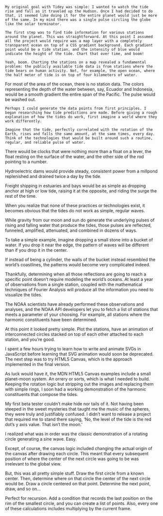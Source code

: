 	My original goal with Tidey was simple: I wanted to watch the tide rise and fall as it traveled up the Hudson. Once I had decided to do that, it seemed like doing it for the entire planet would just be more of the same. In my mind there was a single pulse circling the globe like the solar terminator.

	The first step was to find tide information for various stations around the planet. This was straightforward. At this point I assumed all the project would require was a map layer with a completely transparent ocean on top of a CSS gradient background. Each gradient point would be a tide station, and the intensity of blue would indicate the height of the tide. Chart that over time, and boom!

	Yeah, boom. Charting the stations on a map revealed a fundamental problem: the publicly available tide data is from stations where the tide bears on human activity. Not, for example, the open ocean, where the half meter of tide is on top of four kilometers of water.

For most of the area of the ocean, there is no station data. The colors representing the depth of the water between, say, Ecuador and Indonesia, would be a smooth gradient the entire span of the Pacific. The pulse would be washed out.

	Perhaps I could generate the data points from first principles. I began researching how tide predictions are made. Before giving a rough explanation of how the tides do work, first imagine a world where they work differently.

	Imagine that the tide, perfectly correlated with the rotation of the Earth, rises and falls the same amount, at the same times, every day. Think of the technologies that would be built around such a routine, regular, and reliable pulse of water. 

There would be clocks that were nothing more than a float on a lever, the float resting on the surface of the water, and the other side of the rod pointing to a number. 

Hydroelectric dams would provide steady, consistent power from a millpond replenished and drained twice a day by the tide. 

Freight shipping in estuaries and bays would be as simple as dropping anchor at high or low tide, raising it at the opposite, and riding the surge the rest of the time.

When you realize that none of these practices or technologies exist, it becomes obvious that the tides do not work as simple, regular waves.

While gravity from our moon and sun do generate the underlying pulses of rising and falling water that produce the tides, those pulses are reflected, funneled, amplified, attenuated, and combined in dozens of ways.

To take a simple example, imagine dropping a small stone into a bucket of water. If you drop it near the edge, the pattern of waves will be different than if you drop it in the center. 

If instead of being a cylinder, the walls of the bucket instead resembled the world’s coastlines, the patterns would become very complicated indeed.

Thankfully, determining when all those reflections are going to reach a specific point doesn’t require modeling the world’s oceans. At least a year of observations from a single station, coupled with the mathematical techniques of Fourier Analysis will produce all the information you need to visualize the tides.

The NOAA scientists have already performed these observations and analyses, and the NOAA API developers let you to fetch a list of stations that meets a parameter of your choosing. For example, all stations where the harmonic constituents have been determined.

At this point it looked pretty simple. Plot the stations, have an animation of interconnected circles stacked on top of each other attached to each station, and you’re good.

I spent a few hours trying to learn how to write and animate SVGs in JavaScript before learning that SVG animation would soon be deprecated. The next step was to try HTML5 Canvas, which is the approach implemented in the final version.

As luck would have it, the MDN HTML5 Canvas examples include a small planet-moon system. An orrery or sorts, which is what I needed to build. Keeping the rotation logic but stripping out the images and replacing them with simple rings, I soon had a working demonstration of the harmonic constituents that compose the tides.

My first beta tester couldn’t make hide nor tails of it. Not having been steeped in the sweet mysteries that taught me the music of the spheres, they were truly and justifiably confused. I didn’t want to release a project that required me to stand there saying, ‘No, the level of the tide is the red dot’s y axis value. That isn’t the moon.’

I realized what was in order was the classic demonstration of a rotating circle generating a sine wave. Easy.

Except, of course, the canvas logic included changing the actual origin of the canvas after drawing each circle. This meant that every subsequent position of where the center of the next circle was going to be was irrelevant to the global view.

But, this was all pretty simple stuff. Draw the first circle from a known center. Then, determine where on that circle the center of the next circle would be. Draw a circle centered on that point. Determine the next point, draw, and so on…

Perfect for recursion. Add a condition that records the last position on the rim of the smallest circle, and you can create a list of points. Also, every one of these calculations includes multiplying by the current frame.
